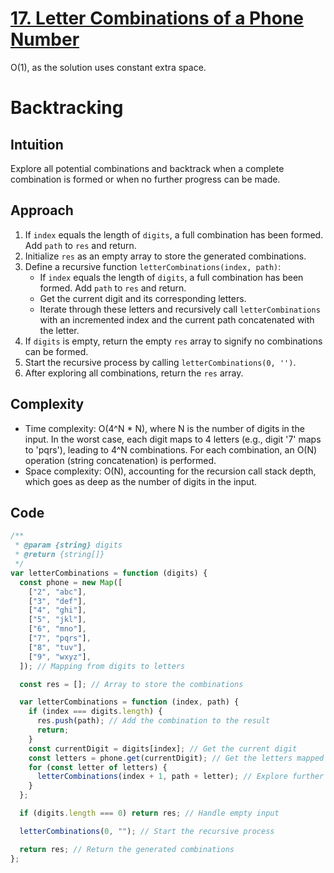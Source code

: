 # [17. Letter Combinations of a Phone Number](https://leetcode.com/problems/letter-combinations-of-a-phone-number/description/)
O(1), as the solution uses constant extra space.

# Backtracking
## Intuition

Explore all potential combinations and backtrack when a complete combination is formed or when no further progress can be made.

## Approach

1. If `index` equals the length of `digits`, a full combination has been formed. Add `path` to `res` and return.
2. Initialize `res` as an empty array to store the generated combinations.
3. Define a recursive function `letterCombinations(index, path)`:
   - If `index` equals the length of `digits`, a full combination has been formed. Add `path` to `res` and return.
   - Get the current digit and its corresponding letters.
   - Iterate through these letters and recursively call `letterCombinations` with an incremented index and the current path concatenated with the letter.
4. If `digits` is empty, return the empty `res` array to signify no combinations can be formed.
5. Start the recursive process by calling `letterCombinations(0, '')`.
6. After exploring all combinations, return the `res` array.

## Complexity

- Time complexity: O(4^N * N), where N is the number of digits in the input. In the worst case, each digit maps to 4 letters (e.g., digit '7' maps to 'pqrs'), leading to 4^N combinations. For each combination, an O(N) operation (string concatenation) is performed.
- Space complexity: O(N), accounting for the recursion call stack depth, which goes as deep as the number of digits in the input.

## Code

```javascript
/**
 * @param {string} digits
 * @return {string[]}
 */
var letterCombinations = function (digits) {
  const phone = new Map([
    ["2", "abc"],
    ["3", "def"],
    ["4", "ghi"],
    ["5", "jkl"],
    ["6", "mno"],
    ["7", "pqrs"],
    ["8", "tuv"],
    ["9", "wxyz"],
  ]); // Mapping from digits to letters

  const res = []; // Array to store the combinations

  var letterCombinations = function (index, path) {
    if (index === digits.length) {
      res.push(path); // Add the combination to the result
      return;
    }
    const currentDigit = digits[index]; // Get the current digit
    const letters = phone.get(currentDigit); // Get the letters mapped to this digit
    for (const letter of letters) {
      letterCombinations(index + 1, path + letter); // Explore further combinations
    }
  };

  if (digits.length === 0) return res; // Handle empty input

  letterCombinations(0, ""); // Start the recursive process

  return res; // Return the generated combinations
};
```
